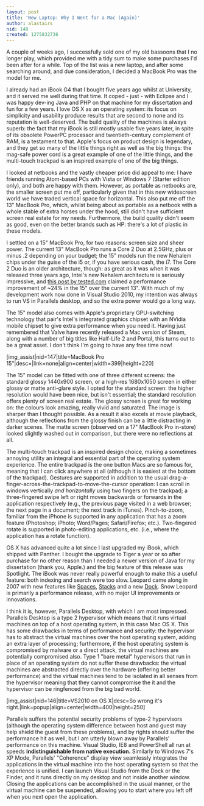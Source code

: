 ```yaml
---
layout: post
title: 'New Laptop: Why I Went for a Mac (Again)'
author: alastairs
nid: 148
created: 1275832736
---
```

A couple of weeks ago, I successfully sold one of my old bassoons that I no longer play, which provided me with a tidy sum to make some purchases I'd been after for a while.  Top of the list was a new laptop, and after some searching around, and due consideration, I decided a MacBook Pro was the model for me.
<!--break-->
I already had an iBook G4 that I bought five years ago whilst at University, and it served me well during that time.  It coped - just - with Eclipse and I was happy dev-ing Java and PHP on that machine for my dissertation and fun for a few years.  I love OS X as an operating system: its focus on simplicity and usability produce results that are  second to none and its reputation is well-deserved.  The build quality of the machines is always superb: the fact that my iBook is still mostly usable five years later, in spite of its obsolete PowerPC processor and twentieth-century complement of RAM, is a testament to that.  Apple's focus on product design is legendary, and they get so many of the little things right as well as the big things: the mag-safe power cord is a great example of one of the little things, and the multi-touch trackpad is an inspired example of one of the big things.

I looked at netbooks and the vastly cheaper price did appeal to me: I have friends running Atom-based PCs with Vista or Windows 7 (Starter edition only), and both are happy with them.  However, as portable as netbooks are, the smaller screen put me off, particularly given that in this new widescreen world we have traded vertical space for horizontal.  This also put me off the 13" MacBook Pro, which, whilst being about as portable as a netbook with a whole stable of extra horses under the hood, still didn't have sufficient screen real estate for my needs.  Furthermore, the build quality didn't seem as good, even on the better brands such as HP: there's a lot of plastic in these models.  

I settled on a 15" MacBook Pro, for two reasons: screen size and sheer power.  The current 13" MacBook Pro runs a Core 2 Duo at 2.5GHz, plus or minus .2 depending on your budget; the 15" models run the new Nehalem chips under the guise of the i5 or, if you have serious cash, the i7.  The Core 2 Duo is an older architecture, though: as great as it was when it was released three years ago, Intel's new Nehalem architecture is seriously impressive, and <a href="http://www.tested.com/news/apple-macbook-pro-15-inch-vs-13-inch-is-core-i5-worth-it/153/" title="Apple MacBook Pro 15-inch vs 13-inch: Is Core i5 Worth It?">this post by tested.com</a> claimed a performance improvement of ~24% in the 15" over the current 13".  With much of my development work now done in Visual Studio 2010, my intention was always to run VS in Parallels desktop, and so the extra power would go a long way.  

The 15" model also comes with Apple's proprietary GPU-switching technology that pair's Intel's integrated graphics chipset with an NVidia mobile chipset to give extra performance when you need it.  Having just remembered that Valve have recently released a Mac version of Steam, along with a number of big titles like Half-Life 2 and Portal, this turns out to be a great asset.  I don't think I'm going to have any free time now!

[img_assist|nid=147|title=MacBook Pro 15"|desc=|link=none|align=center|width=399|height=220]

The 15" model can be fitted with one of three different screens: the standard glossy 1440x900 screen, or a high-res 1680x1050 screen in either glossy or matte anti-glare style.  I opted for the standard screen: the higher resolution would have been nice, but isn't essential; the standard resolution offers plenty of screen real estate.  The glossy screen is great for working on: the colours look amazing, really vivid and saturated.  The image is sharper than I thought possible.  As a result it also excels at movie playback, although the reflections from the glossy finish can be a little distracting in darker scenes.  The matte screen (observed on a 17" MacBook Pro in-store) looked slightly washed out in comparison, but there were no reflections at all.  

The multi-touch trackpad is an inspired design choice, making a sometimes annoying utility an integral and essential part of the operating system experience.  The entire trackpad is the one button Macs are so famous for, meaning that I can click anywhere at all (although it is easiest at the bottom of the trackpad).  Gestures are supported in addition to the usual drag-a-finger-across-the-trackpad-to-move-the-cursor operation: I can scroll in windows vertically <em>and horizontally</em> using two fingers on the trackpad; a three-fingered swipe left or right moves backwards or forwards in the application respectively (e.g., the previous page visited in a web browser; the next page in a document; the next track in iTunes).  Pinch-to-zoom, familiar from the iPhone is supported in any application that has a zoom feature (Photoshop; iPhoto; Word/Pages; Safari/Firefox; etc.).  Two-fingered rotate is supported in photo-editing applications, etc. (i.e., where the application has a rotate function).  

OS X has advanced quite a lot since I last upgraded my iBook, which shipped with Panther.  I bought the upgrade to Tiger a year or so after purchase for no other reason than I needed a newer version of Java for my dissertation (thank you, Apple.) and the big feature of this release was Spotlight.  The iBook was never really powerful enough to make this a useful feature: both indexing and search were too slow.  Leopard came along in 2007 with new features like <a href="http://en.wikipedia.org/wiki/Spaces_(software)" title="Mac OS X Spaces">Spaces</a>, <a href="http://en.wikipedia.org/wiki/Stacks_(software)" title="Mac OS X Stacks">Stacks</a> and a new <a href="http://en.wikipedia.org/wiki/Dock_(Mac_OS_X)" title="Mac OS X Dock">Dock</a>.  Snow Leopard is primarily a performance release, with no major UI improvements or innovations.  

I think it is, however, Parallels Desktop, with which I am most impressed.  Parallels Desktop is a type 2 hypervisor which means that it runs virtual machines on top of a host operating system, in this case Mac OS X.  This has some drawbacks in terms of performance and security: the hypervisor has to abstract the virtual machines over the host operating system, adding an extra layer of processing; furthermore, if the host operating system is compromised by malware or a direct attack, the virtual machines are potentially compromised also.  Type 1 "bare metal" hypervisors that run in place of an operating system do not suffer these drawbacks: the virtual machines are abstracted directly over the hardware (offering better performance) and the virtual machines tend to be isolated in all senses from the hypervisor meaning that they cannot compromise the it and the hypervisor can be ringfenced from the big bad world.

[img_assist|nid=146|title=VS2010 on OS X|desc=So wrong it's right.|link=popup|align=center|width=400|height=250]

Parallels suffers the potential security problems of type-2 hypervisors (although the operating system difference between host and guest may help shield the guest from these problems), and by rights should suffer the performance hit as well, but I am utterly blown away by Parallels' performance on this machine.  Visual Studio, IE8 and PowerShell all run at speeds <strong>indistinguishable from native execution.</strong>  Similarly to Windows 7's XP Mode, Parallels' "Coherence" display view seamlessly integrates the applications in the virtual machine into the host operating system so that the experience is unified.  I can launch Visual Studio from the Dock or the Finder, and it runs directly on my desktop and not inside another window.  Closing the applications can be accomplished in the usual manner, or the virtual machine can be suspended, allowing you to start where you left off when you next open the application.
